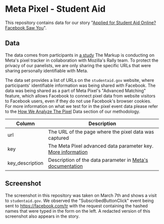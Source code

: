# Meta Pixel - Student Aid

This repository contains data for our story "[Applied for Student Aid Online? Facebook Saw You]()".

## Data

The data comes from participants in [a study](https://rally.mozilla.org/current-studies/facebook-pixel-hunt/) The Markup is conducting on Meta's pixel tracker in collaboration with Mozilla's Rally team. To protect the privacy of our panelists, we are only sharing the specific URLs that were sharing personally identifiable with Meta.

The data set provides a list of URLs on the `studentaid.gov` website, where participants' identifiable information was being shared with Facebook. The data was being shared as a part of Meta Pixel's "Advanced Matching" feature, which allows Facebook to connect pixel data from website visitors to Facebook users, even if they do not use Facebook's browser cookies. For more information on what we test for in the pixel event data please refer to the [How We Analyze The Pixel]() Data section of our methodology.

| Column          | Description                                                                                                                                                                                      |
| --------------- | ------------------------------------------------------------------------------------------------------------------------------------------------------------------------------------------------ |
| url             | The URL of the page where the pixel data was captured                                                                                                                                            |
| key             | The Meta Pixel advanced data parameter key. [More information]()                                                                                                                                 |
| key_description | Description of the data parameter in [Meta's documentation](https://web.archive.org/web/20220422143917/https%3A%2F%2Fdevelopers.facebook.com%2Fdocs%2Fmeta-pixel%2Fadvanced%2Fadvanced-matching) |

## Screenshot

The screenshot in this repository was taken on March 7th and shows a visit to `studentaid.gov`. We observed the "SubscribedButtonClick" event being sent to https://facebook.com/tr with the request containing the hashed names that were typed in the form on the left. A redacted version of this screenshot also appears in the story.
